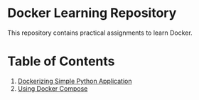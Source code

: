 # Docker Learning Repository

This repository contains practical assignments to learn Docker.

# Table of Contents

1. [Dockerizing Simple Python Application](#dockerizing_simple_python_application)
2. [Using Docker Compose](#using_docker_compose)